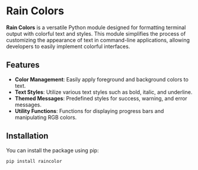# Rain Colors

**Rain Colors** is a versatile Python module designed for formatting terminal output with colorful text and styles. This module simplifies the process of customizing the appearance of text in command-line applications, allowing developers to easily implement colorful interfaces.

## Features

- **Color Management**: Easily apply foreground and background colors to text.
- **Text Styles**: Utilize various text styles such as bold, italic, and underline.
- **Themed Messages**: Predefined styles for success, warning, and error messages.
- **Utility Functions**: Functions for displaying progress bars and manipulating RGB colors.

## Installation

You can install the package using pip:

```bash
pip install raincolor
